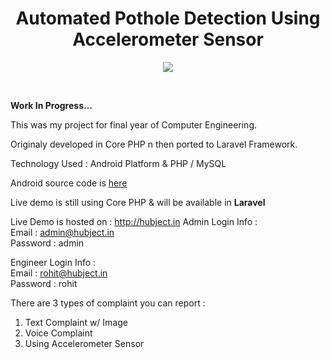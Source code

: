 <div align="center">
<h1>Automated Pothole Detection Using Accelerometer Sensor</h1> 
<p align="center"><img src="https://laravel.com/assets/img/components/logo-laravel.svg"></p>
</div>
<br>

<strong>Work In Progress...</strong>

This was my project for final year of Computer Engineering.

Originaly developed in Core PHP n then ported to Laravel Framework.

Technology Used :  Android Platform &amp; PHP / MySQL

Android source code is <a href="https://github.com/rohitbhirud/pothole-detection-android">here</a>

Live demo is still using Core PHP & will be available in <strong>Laravel</strong>

Live Demo is hosted on : <a href="http://hubject.in" target="_blank">http://hubject.in</a>
Admin Login Info :<br>
Email : admin@hubject.in<br>
Password : admin
 
Engineer Login Info : <br>
Email : rohit@hubject.in<br>
Password : rohit

There are 3 types of complaint you can report :
	<ol>
	  <li>Text Complaint w/ Image</li>
	  <li>Voice Complaint</li>
	  <li>Using Accelerometer Sensor</li>
	</ol>
